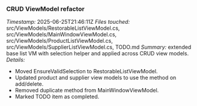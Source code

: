### CRUD ViewModel refactor
*Timestamp:* 2025-06-25T21:46:11Z
*Files touched:* src/ViewModels/RestorableListViewModel.cs, src/ViewModels/MainWindowViewModel.cs, src/ViewModels/ProductListViewModel.cs, src/ViewModels/SupplierListViewModel.cs, TODO.md
*Summary:* extended base list VM with selection helper and applied across CRUD view models.
*Details:*
- Moved EnsureValidSelection to RestorableListViewModel.
- Updated product and supplier view models to use the method on add/delete.
- Removed duplicate method from MainWindowViewModel.
- Marked TODO item as completed.
